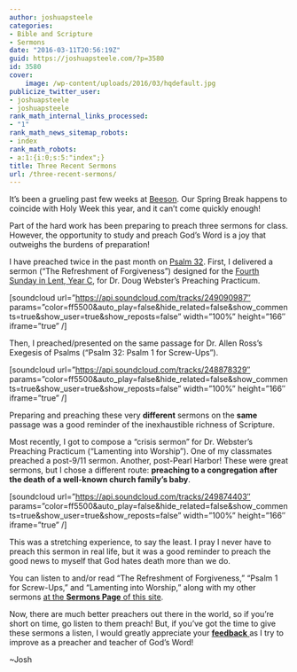 ```yaml
---
author: joshuapsteele
categories:
- Bible and Scripture
- Sermons
date: "2016-03-11T20:56:19Z"
guid: https://joshuapsteele.com/?p=3580
id: 3580
cover:
    image: /wp-content/uploads/2016/03/hqdefault.jpg
publicize_twitter_user:
- joshuapsteele
- joshuapsteele
rank_math_internal_links_processed:
- "1"
rank_math_news_sitemap_robots:
- index
rank_math_robots:
- a:1:{i:0;s:5:"index";}
title: Three Recent Sermons
url: /three-recent-sermons/
---
```


It’s been a grueling past few weeks at [Beeson](http://www.beesondivinity.com/). Our Spring Break happens to coincide with Holy Week this year, and it can’t come quickly enough!

Part of the hard work has been preparing to preach three sermons for class. However, the opportunity to study and preach God’s Word is a joy that outweighs the burdens of preparation!

I have preached twice in the past month on [Psalm 32](https://www.biblegateway.com/passage/?search=Psalm%2032). First, I delivered a sermon (“The Refreshment of Forgiveness”) designed for the [Fourth Sunday in Lent, Year C](http://www.lectionarypage.net/YearC_RCL/Lent/CLent4_RCL.html), for Dr. Doug Webster’s Preaching Practicum.

\[soundcloud url=”https://api.soundcloud.com/tracks/249090987″ params=”color=ff5500&amp;auto\_play=false&amp;hide\_related=false&amp;show\_comments=true&amp;show\_user=true&amp;show\_reposts=false” width=”100%” height=”166″ iframe=”true” /\]

Then, I preached/presented on the same passage for Dr. Allen Ross’s Exegesis of Psalms (“Psalm 32: Psalm 1 for Screw-Ups”).

\[soundcloud url=”https://api.soundcloud.com/tracks/248878329″ params=”color=ff5500&amp;auto\_play=false&amp;hide\_related=false&amp;show\_comments=true&amp;show\_user=true&amp;show\_reposts=false” width=”100%” height=”166″ iframe=”true” /\]

Preparing and preaching these very **different** sermons on the **same** passage was a good reminder of the inexhaustible richness of Scripture.

Most recently, I got to compose a “crisis sermon” for Dr. Webster’s Preaching Practicum (“Lamenting into Worship”). One of my classmates preached a post-9/11 sermon. Another, post-Pearl Harbor! These were great sermons, but I chose a different route: **preaching to a congregation after the death of a well-known church family’s baby**.

\[soundcloud url=”https://api.soundcloud.com/tracks/249874403″ params=”color=ff5500&amp;auto\_play=false&amp;hide\_related=false&amp;show\_comments=true&amp;show\_user=true&amp;show\_reposts=false” width=”100%” height=”166″ iframe=”true” /\]

This was a stretching experience, to say the least. I pray I never have to preach this sermon in real life, but it was a good reminder to preach the good news to myself that God hates death more than we do.

You can listen to and/or read “The Refreshment of Forgiveness,” “Psalm 1 for Screw-Ups,” and “Lamenting into Worship,” along with my other sermons [at the **Sermons Page** of this site](https://joshuapsteele.com/sermons/).

Now, there are much better preachers out there in the world, so if you’re short on time, go listen to them preach! But, if you’ve got the time to give these sermons a listen, I would greatly appreciate your [**feedback** ](https://joshuapsteele.com/contact/)as I try to improve as a preacher and teacher of God’s Word!

~Josh